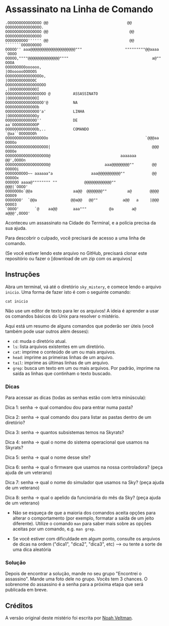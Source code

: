 Assassinato na Linha de Comando
===============================

	.OOOOOOOOOOOOOOO @@                                   @@ OOOOOOOOOOOOOOOO.
	OOOOOOOOOOOOOOOO @@                                    @@ OOOOOOOOOOOOOOOO
	OOOOOOOOOO'''''' @@                                    @@ ```````OOOOOOOOO
	OOOOO'' aaa@@@@@@@@@@@@@@@@@@@@"""                   """""""""@@aaaa `OOOO
	OOOOO,""""@@@@@@@@@@@@@@""""                                     a@"" OOOA
	OOOOOOOOOoooooo,                                            |OOoooooOOOOOS
	OOOOOOOOOOOOOOOOo,                                          |OOOOOOOOOOOOC
	OOOOOOOOOOOOOOOOOO                                         ,|OOOOOOOOOOOOI
	OOOOOOOOOOOOOOOOOO @          ASSASSINATO                  |OOOOOOOOOOOOOI
	OOOOOOOOOOOOOOOOO'@           NA                           OOOOOOOOOOOOOOb
	OOOOOOOOOOOOOOO'a'            LINHA                        |OOOOOOOOOOOOOy
	OOOOOOOOOOOOOO''              DE                           aa`OOOOOOOOOOOP
	OOOOOOOOOOOOOOb,..            COMANDO                       `@aa``OOOOOOOh
	OOOOOOOOOOOOOOOOOOo                                           `@@@aa OOOOo
	OOOOOOOOOOOOOOOOOOO|                                             @@@ OOOOe
	OOOOOOOOOOOOOOOOOOO@                               aaaaaaa       @@',OOOOn
	OOOOOOOOOOOOOOOOOOO@                        aaa@@@@@@@@""        @@ OOOOOi
	OOOOOOOOOO~~ aaaaaa"a                 aaa@@@@@@@@@@""            @@ OOOOOx
	OOOOOO aaaa@"""""""" ""            @@@@@@@@@@@@""               @@@|`OOOO'
	OOOOOOOo`@@a                  aa@@  @@@@@@@""         a@        @@@@ OOOO9
	OOOOOOO'  `@@a               @@a@@   @@""           a@@   a     |@@@ OOOO3
	`OOOO'       `@    aa@@       aaa"""          @a        a@     a@@@',OOOO'


Aconteceu um assassinato na Cidade do Terminal, e a polícia precisa da sua ajuda.

Para descobrir o culpado, você precisará de acesso a uma linha de comando.

(Se você estiver lendo este arquivo no GitHub, precisará clonar este
repositório ou fazer o [download de um zip com os arquivos]


## Instruções

Abra um terminal, vá até o diretório `sky_mistery`, e comece
lendo o arquivo `inicio`. Uma forma de fazer isto é com o seguinte comando:

	cat inicio

Não use um editor de texto para ler os arquivos! A ideia é aprender a usar os
comandos básicos do Unix para resolver o mistério.

Aqui está um resumo de alguns comandos que poderão ser úteis (você também pode
usar outros além desses):

- `cd`: muda o diretório atual.
- `ls`: lista arquivos existentes em um diretório.
- `cat`: imprime o conteúdo de um ou mais arquivos.
- `head`: imprime as primeiras linhas de um arquivo.
- `tail`: imprime as últimas linhas de um arquivo.
- `grep`: busca um texto em um ou mais arquivos. Por padrão, imprime na saída
as linhas que continham o texto buscado.

### Dicas
Para acessar as dicas (todas as senhas estão com letra minúscula):

Dica 1: senha -> qual comandou dou para entrar numa pasta?

Dica 2: senha -> qual comando dou para listar as pastas dentro de um diretório? 

Dica 3: senha -> quantos subsistemas temos na Skyrats?

Dica 4: senha -> qual o nome do sistema operacional que usamos na Skyrats?

Dica 5: senha -> qual o nome desse site?

Dica 6: senha -> qual o firmware que usamos na nossa controladora? (peça ajuda de um veterano)

Dica 7: senha -> qual o nome do simulador que usamos na Sky? (peça ajuda de um veterano)

Dica 8: senha -> qual o apelido da funcionária do mês da Sky? (peça ajuda de um veterano)

- Não se esqueça de que a maioria dos comandos aceita opções para alterar o
comportamento (por exemplo, formatar a saída de um jeito diferente). Utilize
o comando `man` para saber mais sobre as opções aceitas por um comando,
e.g. `man grep`.

- Se você estiver com dificuldade em algum ponto, consulte os arquivos de
dicas na ordem ("dica1", "dica2", "dica3", etc) --> ou tente a sorte de uma dica aleatória

### Solução

Depois de encontrar a solução, mande no seu grupo "Encontrei o assassino". Mande uma foto dele no grupo. Vocês tem 3 chances.
O sobrenome do assassino é a senha para a próxima etapa que será publicada em breve.

## Créditos

A versão original deste mistério foi escrita por [Noah Veltman](http://github.com/veltman).
